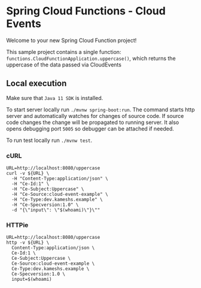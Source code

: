 # Spring Cloud Functions - Cloud Events

Welcome to your new Spring Cloud Function project!

This sample project contains a single function: `functions.CloudFunctionApplication.uppercase()`, which returns the uppercase of the data passed via CloudEvents

## Local execution

Make sure that `Java 11 SDK` is installed.

To start server locally run `./mvnw spring-boot:run`.
The command starts http server and automatically watches for changes of source code.
If source code changes the change will be propagated to running server. It also opens debugging port `5005`
so debugger can be attached if needed.

To run test locally run `./mvnw test`.

### cURL

```shell script
URL=http://localhost:8080/uppercase
curl -v ${URL} \
  -H "Content-Type:application/json" \
  -H "Ce-Id:1" \
  -H "Ce-Subject:Uppercase" \
  -H "Ce-Source:cloud-event-example" \
  -H "Ce-Type:dev.kameshs.example" \
  -H "Ce-Specversion:1.0" \
  -d "{\"input\": \"$(whoami)\"}\""
```

### HTTPie

```shell script
URL=http://localhost:8080/uppercase
http -v ${URL} \
  Content-Type:application/json \
  Ce-Id:1 \
  Ce-Subject:Uppercase \
  Ce-Source:cloud-event-example \
  Ce-Type:dev.kameshs.example \
  Ce-Specversion:1.0 \
  input=$(whoami)
```
